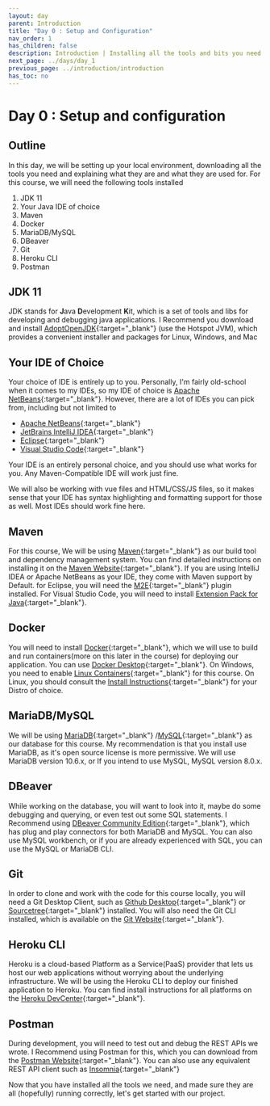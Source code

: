 ```yaml
---
layout: day
parent: Introduction
title: "Day 0 : Setup and Configuration"
nav_order: 1
has_children: false
description: Introduction | Installing all the tools and bits you need.
next_page: ../days/day_1
previous_page: ../introduction/introduction
has_toc: no
---
```


# Day 0 : Setup and configuration

## Outline
In this day, we will be setting up your local environment, downloading all the tools you need and explaining what they are and what they
are used for. For this course, we will need the following tools installed

1. JDK 11
2. Your Java IDE of choice
3. Maven
4. Docker
5. MariaDB/MySQL
6. DBeaver
7. Git
8. Heroku CLI
9. Postman

## JDK 11
JDK stands for **J**ava **D**evelopment **K**it, which is a set of tools and libs for developing
and debugging java applications.  I Recommend you download and install [AdoptOpenJDK](https://adoptopenjdk.net/){:target="_blank"} (use the Hotspot JVM), which provides a convenient installer
and packages for Linux, Windows, and Mac

## Your IDE of Choice
Your choice of IDE is entirely up to you. Personally, I'm fairly old-school when it comes to my IDEs, so my IDE of choice is 
[Apache NetBeans](https://netbeans.apache.org/){:target="_blank"}. However, there are a lot of IDEs you can pick from, including but not
limited to

- [Apache NetBeans](https://netbeans.apache.org/){:target="_blank"}
- [JetBrains IntelliJ IDEA](https://www.jetbrains.com/idea/download/){:target="_blank"}
- [Eclipse](https://www.eclipse.org/downloads/){:target="_blank"}
- [Visual Studio Code](https://code.visualstudio.com/){:target="_blank"}

Your IDE is an entirely personal choice, and you should use what works for you. Any Maven-Compatible IDE will work just fine.

We will also be working with vue files and HTML/CSS/JS files, so it makes sense that your IDE has syntax highlighting and formatting support for
those as well. Most IDEs should work fine here.

## Maven
For this course, We will be using [Maven](https://maven.apache.org/){:target="_blank"} as our build tool and dependency management system. You 
can find detailed instructions on installing it on the [Maven Website](https://maven.apache.org/install.html){:target="_blank"}. If you are using IntelliJ IDEA or Apache NetBeans as your IDE, they come with Maven support by Default. for Eclipse, you will
need the [M2E](https://www.eclipse.org/m2e/){:target="_blank"} plugin installed. For Visual Studio Code, you will need to install 
[Extension Pack for Java](https://marketplace.visualstudio.com/items?itemName=vscjava.vscode-java-pack){:target="_blank"}.

## Docker
You will need to install [Docker](https://www.docker.com/){:target="_blank"}, which we will use to build and run containers(more on this later 
in the course) for deploying our application. You can use [Docker Desktop](https://www.docker.com/products/docker-desktop/){:target="_blank"}. 
On Windows, you need to enable 
[Linux Containers](https://docs.docker.com/desktop/windows/#switch-between-windows-and-linux-containers){:target="_blank"} for this course. On 
Linux, you should consult the [Install Instructions](https://docs.docker.com/desktop/linux/install/){:target="_blank"} for your Distro of 
choice.

## MariaDB/MySQL
We will be using [MariaDB](https://mariadb.org/download/?t=mariadb&p=mariadb&r=10.6.7){:target="_blank"} 
/[MySQL](https://dev.mysql.com/downloads/mysql/){:target="_blank"} as our database for this course. My recommendation is that you install use 
MariaDB, as it's open source license is more permissive. We will use MariaDB version 10.6.x, or If you intend to use MySQL, 
MySQL version 8.0.x. 

## DBeaver
While working on the database, you will want to look into it, maybe do some debugging and querying, or even test out some SQL statements.
I Recommend using [DBeaver Community Edition](https://dbeaver.io/download/){:target="_blank"}, which has plug and play connectors for both MariaDB and MySQL. You can also use MySQL workbench, or if you are already experienced with SQL, you can use the MySQL or MariaDB CLI.


## Git
In order to clone and work with the code for this course locally, you will need a Git Desktop Client, such as [Github Desktop](https://desktop.github.com/){:target="_blank"} or [Sourcetree](https://www.sourcetreeapp.com/){:target="_blank"} installed. You will also need the Git CLI installed, which is available on the [Git Website](https://git-scm.com/downloads){:target="_blank"}.


## Heroku CLI
Heroku is a cloud-based Platform as a Service(PaaS) provider that lets us host our web applications without worrying about the underlying 
infrastructure. We will be using the Heroku CLI to deploy our finished application to Heroku. You can find install instructions for all 
platforms on the [Heroku DevCenter](https://devcenter.heroku.com/articles/heroku-cli#install-the-heroku-cli){:target="_blank"}.

## Postman
During development, you will need to test out and debug the REST APIs we wrote. I Recommend using Postman for this, which you can 
download from the [Postman Website](https://www.postman.com/downloads/){:target="_blank"}. You can also use any equivalent REST API client such 
as [Insomnia](https://insomnia.rest/){:target="_blank"}

Now that you have installed all the tools we need, and made sure they are all (hopefully) running correctly, 
let's get started with our project.

